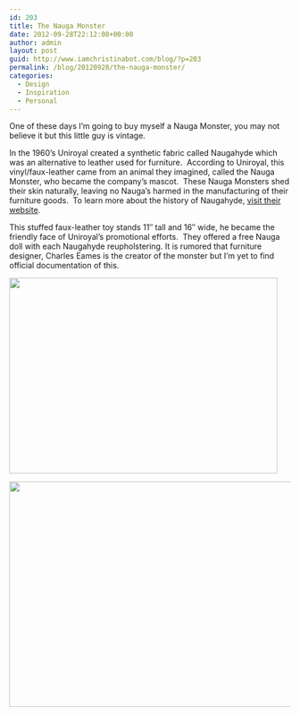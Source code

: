 ```yaml
---
id: 203
title: The Nauga Monster
date: 2012-09-28T22:12:08+00:00
author: admin
layout: post
guid: http://www.iamchristinabot.com/blog/?p=203
permalink: /blog/20120928/the-nauga-monster/
categories:
  - Design
  - Inspiration
  - Personal
---
```

One of these days I&#8217;m going to buy myself a Nauga Monster, you may not believe it but this little guy is vintage.

In the 1960&#8217;s Uniroyal created a synthetic fabric called Naugahyde which was an alternative to leather used for furniture.  According to Uniroyal, this vinyl/faux-leather came from an animal they imagined, called the Nauga Monster, who became the company&#8217;s mascot.  These Nauga Monsters shed their skin naturally, leaving no Nauga&#8217;s harmed in the manufacturing of their furniture goods.  To learn more about the history of Naugahyde, [visit their website](http://www.naugahyde.com/history.html).

This stuffed faux-leather toy stands 11&#8243; tall and 16&#8243; wide, he became the friendly face of Uniroyal&#8217;s promotional efforts.  They offered a free Nauga doll with each Naugahyde reupholstering. It is rumored that furniture designer, Charles Eames is the creator of the monster but I&#8217;m yet to find official documentation of this.

[<img class="aligncenter size-large wp-image-204" title="Vintage Naugahyde Nauga Monster" src="http://www.iamchristinabot.com/blog/wp-content/uploads/2012/09/Screen-Shot-2012-09-28-at-5.49.24-PM-1024x748.png" alt="" width="480" height="350" srcset="http://www.iamchristinabot.com/blog/wp-content/uploads/2012/09/Screen-Shot-2012-09-28-at-5.49.24-PM-1024x748.png 1024w, http://www.iamchristinabot.com/blog/wp-content/uploads/2012/09/Screen-Shot-2012-09-28-at-5.49.24-PM-300x219.png 300w, http://www.iamchristinabot.com/blog/wp-content/uploads/2012/09/Screen-Shot-2012-09-28-at-5.49.24-PM.png 1138w" sizes="(max-width: 480px) 100vw, 480px" />](http://www.iamchristinabot.com/blog/wp-content/uploads/2012/09/Screen-Shot-2012-09-28-at-5.49.24-PM.png)

<img class="aligncenter size-full wp-image-206" title="Nauga Advertisement" src="http://www.iamchristinabot.com/blog/wp-content/uploads/2012/09/5_naugaA.jpeg" alt="" width="600" height="403" srcset="http://www.iamchristinabot.com/blog/wp-content/uploads/2012/09/5_naugaA.jpeg 600w, http://www.iamchristinabot.com/blog/wp-content/uploads/2012/09/5_naugaA-300x201.jpeg 300w" sizes="(max-width: 600px) 100vw, 600px" />

&nbsp;